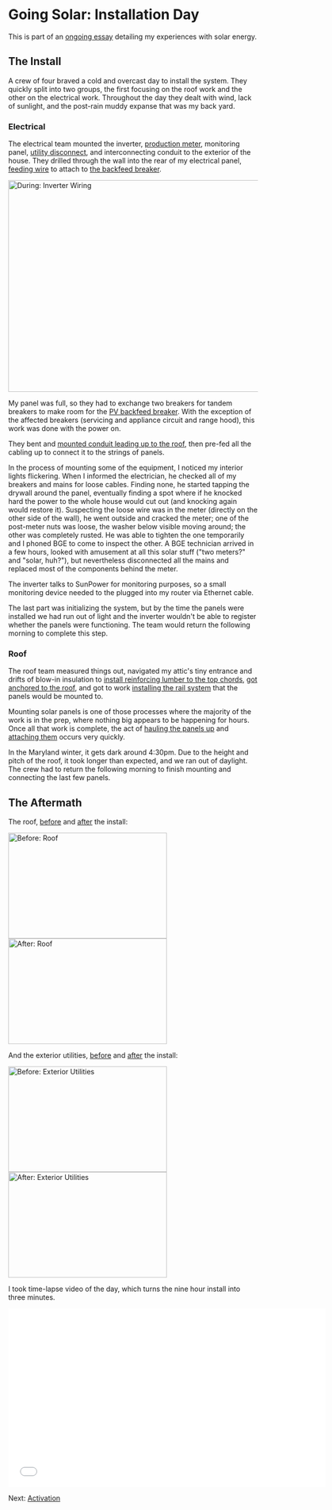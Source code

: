 <!-- title: Solar Installation Day -->
<!-- categories: howto,essay -->
<!-- tags: solar -->
<!-- published: 2014-12-07T15:52:00-05:00 -->
<!-- updated: 2014-12-07T15:52:00-05:00 -->
<!-- summary: Part of the Going Solar series. What to expect on installation day, including pictures and video. -->

# Going Solar: Installation Day

This is part of an [ongoing essay](/v2/solar/) detailing my experiences with solar energy.

## The Install

A crew of four braved a cold and overcast day to install the system. They quickly split into two groups, the first focusing on the roof work and the other on the electrical work. Throughout the day they dealt with wind, lack of sunlight, and the post-rain muddy expanse that was my back yard.

### Electrical

The electrical team mounted the inverter, [production meter](https://www.flickr.com/photos/techmsg/15933619976/in/set-72157649099138418), monitoring panel, [utility disconnect](https://www.flickr.com/photos/techmsg/15957424891/in/set-72157649099138418), and interconnecting conduit to the exterior of the house. They drilled through the wall into the rear of my electrical panel, [feeding wire](https://www.flickr.com/photos/techmsg/15940960202/in/set-72157649099138418) to attach to [the backfeed breaker](https://www.flickr.com/photos/techmsg/15339770263/in/set-72157649099138418).

<a href="https://www.flickr.com/photos/techmsg/15754191608" title="During: Inverter Wiring by Alex, on Flickr"><img src="https://farm9.staticflickr.com/8618/15754191608_9fe875a085_z.jpg" width="640" height="427" alt="During: Inverter Wiring"></a>

My panel was full, so they had to exchange two breakers for tandem breakers to make room for the [PV backfeed breaker](https://www.flickr.com/photos/techmsg/15339770263/in/set-72157649099138418). With the exception of the affected breakers (servicing and appliance circuit and range hood), this work was done with the power on.

They bent and [mounted conduit leading up to the roof](https://www.flickr.com/photos/techmsg/15321990253/in/set-72157649099138418), then pre-fed all the cabling up to connect it to the strings of panels.

In the process of mounting some of the equipment, I noticed my interior lights flickering. When I informed the electrician, he checked all of my breakers and mains for loose cables. Finding none, he started tapping the drywall around the panel, eventually finding a spot where if he knocked hard the power to the whole house would cut out (and knocking again would restore it). Suspecting the loose wire was in the meter (directly on the other side of the wall), he went outside and cracked the meter; one of the post-meter nuts was loose, the washer below visible moving around; the other was completely rusted. He was able to tighten the one temporarily and I phoned BGE to come to inspect the other. A BGE technician arrived in a few hours, looked with amusement at all this solar stuff ("two meters?" and "solar, huh?"), but nevertheless disconnected all the mains and replaced most of the components behind the meter.

The inverter talks to SunPower for monitoring purposes, so a small monitoring device needed to the plugged into my router via Ethernet cable.

The last part was initializing the system, but by the time the panels were installed we had run out of light and the inverter wouldn't be able to register whether the panels were functioning. The team would return the following morning to complete this step.

### Roof

The roof team measured things out, navigated my attic's tiny entrance and drifts of blow-in insulation to [install reinforcing lumber to the top chords](https://www.flickr.com/photos/techmsg/15773668487/in/set-72157649099138418), [got anchored to the roof](https://www.flickr.com/photos/techmsg/15941622745/in/set-72157649099138418), and got to work [installing the rail system](https://www.flickr.com/photos/techmsg/15755590269/in/set-72157649099138418) that the panels would be mounted to.

Mounting solar panels is one of those processes where the majority of the work is in the prep, where nothing big appears to be happening for hours. Once all that work is complete, the act of [hauling the panels up](https://www.flickr.com/photos/techmsg/15915813646/in/set-72157649099138418) and [attaching them](https://www.flickr.com/photos/techmsg/15319359454/in/set-72157649099138418) occurs very quickly.

In the Maryland winter, it gets dark around 4:30pm. Due to the height and pitch of the roof, it took longer than expected, and we ran out of daylight. The crew had to return the following morning to finish mounting and connecting the last few panels.

## The Aftermath

The roof, [before](https://www.flickr.com/photos/techmsg/15915812156/in/set-72157649099138418) and [after](https://www.flickr.com/photos/techmsg/15773374629/in/set-72157649099138418) the install:

<a href="https://www.flickr.com/photos/techmsg/15915812156" title="Before: Roof by Alex, on Flickr"><img src="https://farm9.staticflickr.com/8608/15915812156_5acdb7be61_n.jpg" width="320" height="213" alt="Before: Roof"></a> <a href="https://www.flickr.com/photos/techmsg/15773374629" title="After: Roof by Alex, on Flickr"><img src="https://farm8.staticflickr.com/7494/15773374629_2083c9da0c_n.jpg" width="320" height="213" alt="After: Roof"></a>

And the exterior utilities, [before](https://www.flickr.com/photos/techmsg/15710692228/in/set-72157649099138418) and [after](https://www.flickr.com/photos/techmsg/15339772093/in/set-72157649099138418) the install:

<a href="https://www.flickr.com/photos/techmsg/15710692228" title="Before: Exterior Utilities by Alex, on Flickr"><img src="https://farm9.staticflickr.com/8611/15710692228_1162bf7e55_n.jpg" width="320" height="213" alt="Before: Exterior Utilities"></a> <a href="https://www.flickr.com/photos/techmsg/15339772093" title="After: Exterior Utilities by Alex, on Flickr"><img src="https://farm9.staticflickr.com/8624/15339772093_cb8f265852_n.jpg" width="320" height="213" alt="After: Exterior Utilities"></a>

I took time-lapse video of the day, which turns the nine hour install into three minutes.

<iframe width="640" height="360" src="//www.youtube.com/embed/TPCUCNalWRg?rel=0" frameborder="0" allowfullscreen></iframe>
 
Next: [Activation](/v2/solar/solar-activation.html)